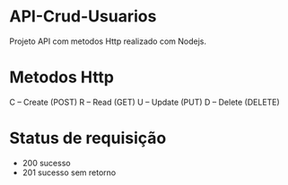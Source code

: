 # API-Crud-Usuarios
Projeto API com metodos Http realizado com Nodejs.

# Metodos Http

C – Create (POST)
R – Read (GET)
U – Update (PUT)
D – Delete (DELETE)

# Status de requisição
 
- 200 sucesso
- 201 sucesso sem retorno

